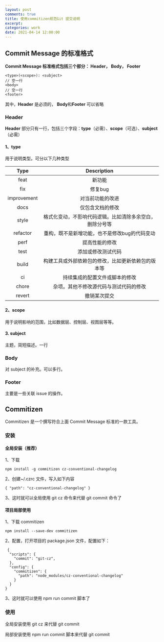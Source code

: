 ```yaml
---
layout: post
comments: true
title: 使用commitizen规范Git 提交说明
excerpt: 
categories: work
date: 2021-04-14 12:00:00
---
```


## Commit Message 的标准格式

**Commit Message 标准格式包括三个部分： Header， Body， Footer**

```
<type>(<scope>): <subject>
// 空一行
<body>
// 空一行
<footer>
```

其中，**Header** 是必须的， **Body**和**Footer** 可以省略

### Header

**Header** 部分只有一行，包括三个字段：**type**（必需）、**scope**（可选）、**subject**（必需）

#### 1、type

用于说明类型。可分以下几种类型

|    Type     |                       Description                        |
| :---------: | :------------------------------------------------------: |
|    feat     |                          新功能                          |
|     fix     |                         修复bug                          |
| improvement |                     对当前功能的改进                     |
|    docs     |                     仅包含文档的修改                     |
|    style    | 格式化变动，不影响代码逻辑。比如清除多余空白，删除分号等 |
|  refactor   |      重构，既不是新增功能，也不是修改bug的代码变动       |
|    perf     |                      提高性能的修改                      |
|    test     |                    添加或修改测试代码                    |
|    build    |    构建工具或外部依赖包的修改，比如更新依赖包的版本等    |
|     ci      |              持续集成的配置文件或脚本的修改              |
|    chore    |          杂项。其他不修改源代码与测试代码的修改          |
|   revert    |                       撤销某次提交                       |

#### 2、scope

用于说明影响的范围，比如数据层、控制层、视图层等等。

#### 3. subject

主题，简短描述。一行

### Body

对 subject 的补充。可以多行。

### Footer

主要是一些关联 issue 的操作。

## Commitizen

Commitizen 是一个撰写符合上面 Commit Message 标准的一款工具。

### 安装

#### 全局安装（推荐）

1、下载

```
npm install -g commitizen cz-conventional-changelog
```

2、创建~/.czrc 文件，写入如下内容

```
{ "path": "cz-conventional-changelog" }
```

3、这时就可以全局使用 git cz 命令来代替 git commit 命令了

#### 项目局部使用

1、下载 commitizen

```
npm install --save-dev commitizen
```

2、配置，打开项目的 package.json 文件，配置如下：

```
 {
  "scripts": {
    "commit": "git-cz",
  },
  "config": {
    "commitizen": {
      "path": "node_modules/cz-conventional-changelog"
    }
  }
}
```

3、这时就可以使用 npm run commit 脚本了

### 使用

全局安装使用 git cz 来代替 git commit

局部安装使用 npm run commit 脚本来代替 git commit